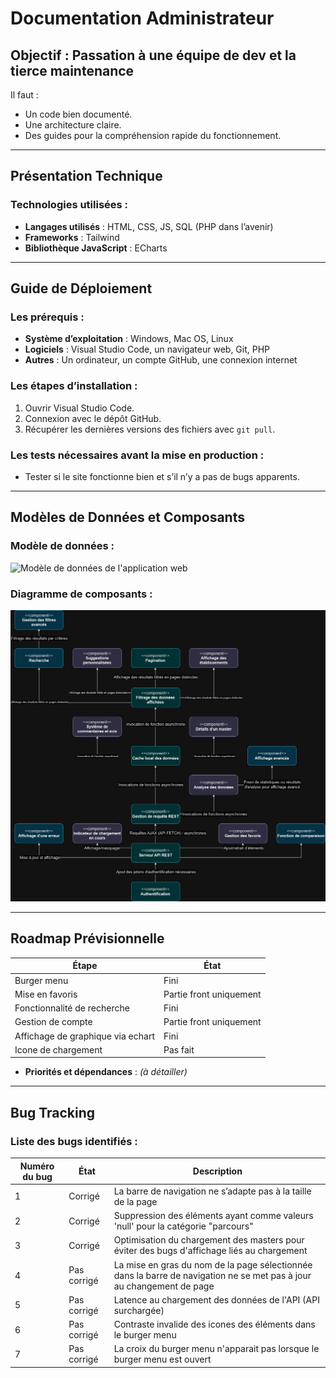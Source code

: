 # Documentation Administrateur

## Objectif : Passation à une équipe de dev et la tierce maintenance
Il faut :
- Un code bien documenté.
- Une architecture claire.
- Des guides pour la compréhension rapide du fonctionnement.

---

## Présentation Technique
### Technologies utilisées :
- **Langages utilisés** : HTML, CSS, JS, SQL (PHP dans l’avenir)
- **Frameworks** : Tailwind
- **Bibliothèque JavaScript** : ECharts

---

## Guide de Déploiement
### Les prérequis :
- **Système d’exploitation** : Windows, Mac OS, Linux
- **Logiciels** : Visual Studio Code, un navigateur web, Git, PHP
- **Autres** : Un ordinateur, un compte GitHub, une connexion internet

### Les étapes d’installation :
1. Ouvrir Visual Studio Code.
2. Connexion avec le dépôt GitHub.
3. Récupérer les dernières versions des fichiers avec `git pull`.

### Les tests nécessaires avant la mise en production :
- Tester si le site fonctionne bien et s’il n’y a pas de bugs apparents.

---

## Modèles de Données et Composants
### Modèle de données :
![Modèle de données de l'application web](./documentation/modele_de_données.png "Modèle de données de l'application web")

### Diagramme de composants :
![Diagramme de composant de l'application web](./documentation/diagramme_de_composants.png "Diagramme de composant de l'application web")

---

## Roadmap Prévisionnelle
| Étape                   | État                  |
|-------------------------|-----------------------|
| Burger menu             | Fini                  |
| Mise en favoris         | Partie front uniquement |
| Fonctionnalité de recherche | Fini              |
| Gestion de compte       | Partie front uniquement |
| Affichage de graphique via echart  | Fini         |
| Icone de chargement     | Pas fait         |

- **Priorités et dépendances** : *(à détailler)*

---

## Bug Tracking
### Liste des bugs identifiés :
| Numéro du bug | État           | Description                              |
|---------------|----------------|------------------------------------------|
| 1             | Corrigé        | La barre de navigation ne s’adapte pas à la taille de la page |
| 2             | Corrigé        | Suppression des éléments ayant comme valeurs 'null' pour la catégorie "parcours"|
| 3             | Corrigé        | Optimisation du chargement des masters pour éviter des bugs d'affichage liés au chargement|
| 4             | Pas corrigé    | La mise en gras du nom de la page sélectionnée dans la barre de navigation ne se met pas à jour au changement de page |
| 5             | Pas corrigé    | Latence au chargement des données de l'API (API surchargée) |
| 6             | Pas corrigé    | Contraste invalide des icones des éléments dans le burger menu |
| 7             | Pas corrigé    | La croix du burger menu n'apparait pas lorsque le burger menu est ouvert |
